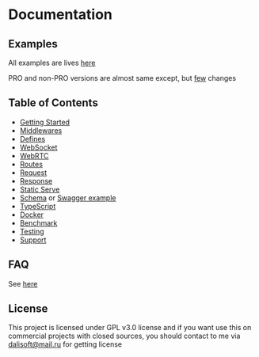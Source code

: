 # Documentation

## Examples

All examples are lives [here](https://github.com/nanoexpress/pro/tree/master/examples)

PRO and non-PRO versions are almost same except, but [few](https://github.com/nanoexpress/pro-slim/tree/master/docs#pro-and-non-pro-versions-are-almost-same-except) changes

## Table of Contents

- [Getting Started](./get-started.md)
- [Middlewares](./middlewares.md)
- [Defines](./defines.md)
- [WebSocket](./websocket.md)
- [WebRTC](./webrtc.md)
- [Routes](./routes.md)
- [Request](./request.md)
- [Response](./response.md)
- [Static Serve](./static-serve.md)
- [Schema](./schema.md) or [Swagger example](https://github.com/nanoexpress/pro/tree/master/examples/swagger.js)
- [TypeScript](./typescript.md)
- [Docker](./docker.md)
- [Benchmark](./benchmark.md)
- [Testing](./testing.md)
- [Support](./support.md)

## FAQ

See [here](https://github.com/nanoexpress/pro-slim/blob/master/docs/faq.md)

## License

This project is licensed under GPL v3.0 license and if you want use this on commercial projects with closed sources, you should contact to me via dalisoft@mail.ru for getting license
